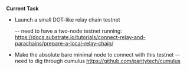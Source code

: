 **Current Task**
- Launch a small DOT-like relay chain testnet

    -- need to have a two-node testnet running:
        https://docs.substrate.io/tutorials/connect-relay-and-parachains/prepare-a-local-relay-chain/


- Make the absolute bare minimal node to connect with this testnet
    -- need to dig through cumulus
        https://github.com/paritytech/cumulus